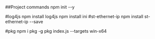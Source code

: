##Project commands
npm init --y

#log4js
npm install log4js
npm install ini
#st-ethernet-ip
npm install st-ethernet-ip --save

#pkg
npm i pkg -g
pkg index.js --targets win-x64